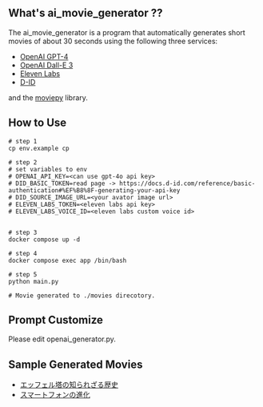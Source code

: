 
## What's ai_movie_generator ??

The ai_movie_generator is a program that automatically generates short movies of about 30 seconds using the following three services:

- [OpenAI GPT-4](https://openai.com/index/hello-gpt-4o/)
- [OpenAI Dall-E 3](https://openai.com/index/dall-e-3/)
- [Eleven Labs](https://elevenlabs.io/)
- [D-ID](https://www.d-id.com/)

and the [moviepy](https://github.com/Zulko/moviepy) library.

## How to Use

```
# step 1
cp env.example cp

# step 2
# set variables to env
# OPENAI_API_KEY=<can use gpt-4o api key>
# DID_BASIC_TOKEN=read page -> https://docs.d-id.com/reference/basic-authentication#%EF%B8%8F-generating-your-api-key
# DID_SOURCE_IMAGE_URL=<your avator image url>
# ELEVEN_LABS_TOKEN=<eleven labs api key>
# ELEVEN_LABS_VOICE_ID=<eleven labs custom voice id>


# step 3
docker compose up -d

# step 4
docker compose exec app /bin/bash

# step 5
python main.py

# Movie generated to ./movies direcotory.
```

## Prompt Customize

Please edit openai_generator.py.  

## Sample Generated Movies

- [エッフェル塔の知られざる歴史](https://www.youtube.com/shorts/U_12sopVNIY)
- [スマートフォンの進化](https://www.youtube.com/shorts/gsL_66MWPpU)
